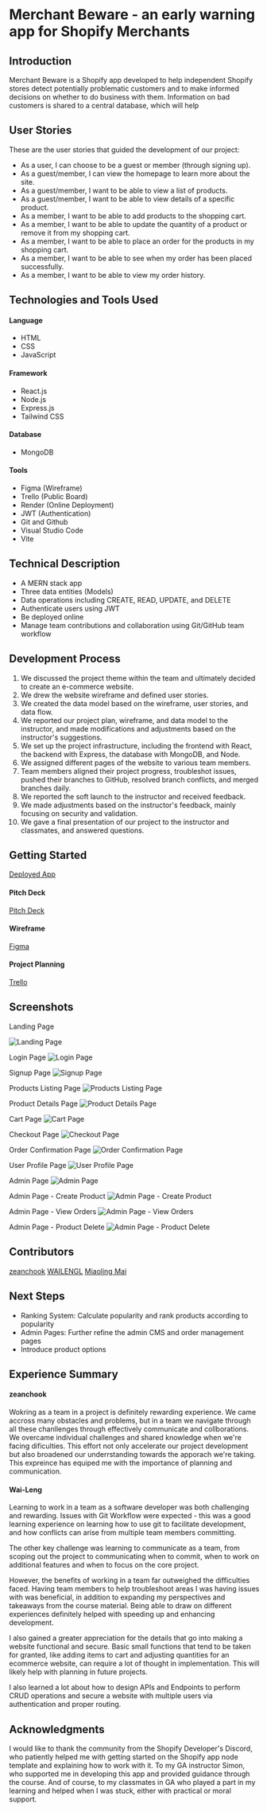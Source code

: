 # Merchant Beware - an early warning app for Shopify Merchants

## Introduction

Merchant Beware is a Shopify app developed to help independent Shopify stores detect potentially problematic customers and to make informed decisions on whether to do business with them. Information on bad customers is shared to a central database, which will help 

## User Stories

These are the user stories that guided the development of our project:

- As a user, I can choose to be a guest or member (through signing up).
- As a guest/member, I can view the homepage to learn more about the site.
- As a guest/member, I want to be able to view a list of products.
- As a guest/member, I want to be able to view details of a specific product.
- As a member, I want to be able to add products to the shopping cart.
- As a member, I want to be able to update the quantity of a product or remove it from my shopping cart.
- As a member, I want to be able to place an order for the products in my shopping cart.
- As a member, I want to be able to see when my order has been placed successfully.
- As a member, I want to be able to view my order history.

## Technologies and Tools Used

#### Language

- HTML
- CSS
- JavaScript

#### Framework

- React.js
- Node.js
- Express.js
- Tailwind CSS

#### Database

- MongoDB

#### Tools

- Figma (Wireframe)
- Trello (Public Board)
- Render (Online Deployment)
- JWT (Authentication)
- Git and Github
- Visual Studio Code
- Vite

## Technical Description

- A MERN stack app
- Three data entities (Models)
- Data operations including CREATE, READ, UPDATE, and DELETE
- Authenticate users using JWT
- Be deployed online
- Manage team contributions and collaboration using Git/GitHub team workflow

## Development Process

1. We discussed the project theme within the team and ultimately decided to create an e-commerce website.
2. We drew the website wireframe and defined user stories.
3. We created the data model based on the wireframe, user stories, and data flow.
4. We reported our project plan, wireframe, and data model to the instructor, and made modifications and adjustments based on the instructor's suggestions.
5. We set up the project infrastructure, including the frontend with React, the backend with Express, the database with MongoDB, and Node.
6. We assigned different pages of the website to various team members.
7. Team members aligned their project progress, troubleshot issues, pushed their branches to GitHub, resolved branch conflicts, and merged branches daily.
8. We reported the soft launch to the instructor and received feedback.
9. We made adjustments based on the instructor's feedback, mainly focusing on security and validation.
10. We gave a final presentation of our project to the instructor and classmates, and answered questions.

## Getting Started

[Deployed App](https://p3-2g7d.onrender.com/)

#### Pitch Deck

[Pitch Deck](https://pitch.com/v/ai-3d-toys-transforming-ecommerce-experience-wvqm6e)

#### Wireframe

[Figma](https://www.figma.com/board/fIRZaoCQJYpwJFw0BRjjk4/Project-3%3A-3D-Printing-Ecom-Site?node-id=0-1&t=9kn4G5qkOHLvyo00-0)

#### Project Planning

[Trello](https://trello.com/b/8imCDxxA/project-3)

## Screenshots

Landing Page

![Landing Page](https://github.com/WAILENGL/3DWonders/blob/main/images/Landing%20Page.png)

Login Page
![Login Page](https://github.com/WAILENGL/3DWonders/blob/main/images/login%20page.png?raw=true)

Signup Page
![Signup Page](https://github.com/WAILENGL/3DWonders/blob/main/images/signuppage.png?raw=true)

Products Listing Page
![Products Listing Page](https://github.com/WAILENGL/3DWonders/blob/main/images/Products%20Listing%20Page.png)

Product Details Page
![Product Details Page](https://github.com/WAILENGL/3DWonders/blob/main/images/Product%20Page.png)

Cart Page
![Cart Page](https://github.com/WAILENGL/3DWonders/blob/main/images/Cart%20Page.png?raw=true)

Checkout Page
![Checkout Page](https://github.com/WAILENGL/3DWonders/blob/main/images/Checkout%20Page.png?raw=true)

Order Confirmation Page
![Order Confirmation Page](https://github.com/WAILENGL/3DWonders/blob/main/images/Order%20Confirmation%20Page.png?raw=true)

User Profile Page
![User Profile Page](https://github.com/WAILENGL/3DWonders/blob/main/images/User%20Profile%20Page.png?raw=true)

Admin Page
![Admin Page](https://github.com/WAILENGL/3DWonders/blob/main/images/Admin%20page.png?raw=true)

Admin Page - Create Product
![Admin Page - Create Product](https://github.com/WAILENGL/3DWonders/blob/main/images/Admin%20Create%20Product.png?raw=true)

Admin Page - View Orders
![Admin Page - View Orders](https://github.com/WAILENGL/3DWonders/blob/main/images/Admin%20Order%20View.png?raw=true)

Admin Page - Product Delete
![Admin Page - Product Delete](https://github.com/WAILENGL/3DWonders/blob/main/images/Admin%20Product%20Delete.png?raw=true)

## Contributors

[zeanchook](https://github.com/zeanchook)
[WAILENGL](https://github.com/WAILENGL)
[Miaoling Mai](https://github.com/MollyMai99)

## Next Steps

- Ranking System: Calculate popularity and rank products according to popularity
- Admin Pages: Further refine the admin CMS and order management pages
- Introduce product options

## Experience Summary

#### zeanchook

Wokring as a team in a project is definitely rewarding experience. We came accross many obstacles and problems, but in a team we navigate through all these chanllenges through effectively communicate and collborations. We overcame individual challenges and shared knowledge when we're facing dificulties. This effort not only accelerate our project development but also broadened our underrstanding towards the apporach we're taking. This expreince has equiped me with the importance of planning and communication.

#### Wai-Leng

Learning to work in a team as a software developer was both challenging and rewarding. Issues with Git Workflow were expected - this was a good learning experience on learning how to use git to facilitate development, and how conflicts can arise from multiple team members committing.

The other key challenge was learning to communicate as a team, from scoping out the project to communicating when to commit, when to work on additional features and when to focus on the core project.

However, the benefits of working in a team far outweighed the difficulties faced. Having team members to help troubleshoot areas I was having issues with was beneficial, in addition to expanding my perspectives and takeaways from the course material. Being able to draw on different experiences definitely helped with speeding up and enhancing development.

I also gained a greater appreciation for the details that go into making a website functional and secure. Basic small functions that tend to be taken for granted, like adding items to cart and adjusting quantities for an ecommerce website, can require a lot of thought in implementation. This will likely help with planning in future projects.

I also learned a lot about how to design APIs and Endpoints to perform CRUD operations and secure a website with multiple users via authentication and proper routing.



## Acknowledgments

I would like to thank the community from the Shopify Developer's Discord, who patiently helped me with getting started on the Shopify app node template and explaining how to work with it. To my GA instructor Simon, who supported me in developing this app and provided guidance through the course. And of course, to my classmates in GA who played a part in my learning and helped when I was stuck, either with practical or moral support. 
